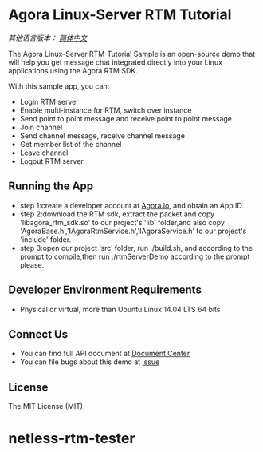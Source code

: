 # Agora Linux-Server RTM Tutorial

*其他语言版本： [简体中文](README_zh.md)*

The Agora Linux-Server RTM-Tutorial Sample is an open-source demo that will help you get message chat integrated directly into your Linux applications using the Agora RTM SDK.

With this sample app, you can:

- Login RTM server
- Enable multi-instance for RTM, switch over instance
- Send point to point message and receive point to point message
- Join channel
- Send channel message, receive channel message
- Get member list of the channel
- Leave channel
- Logout RTM server

## Running the App
- step 1:create a developer account at [Agora.io](https://dashboard.agora.io/signin/), and obtain an App ID.
- step 2:download the RTM sdk, extract the packet and copy 'libagora_rtm_sdk.so' to our project's 'lib' folder,and also copy 'AgoraBase.h','IAgoraRtmService.h','IAgoraService.h' to our project's 'include' folder.
- step 3:open our project ‘src’ folder, run ./build.sh, and according to the prompt to compile,then run ./rtmServerDemo according to the prompt please.

## Developer Environment Requirements
- Physical or virtual, more than Ubuntu Linux 14.04 LTS 64 bits


## Connect Us
- You can find full API document at [Document Center](https://docs.agora.io/en/)
- You can file bugs about this demo at [issue](https://github.com/AgoraIO/Signaling/issues)

## License
The MIT License (MIT).
# netless-rtm-tester

